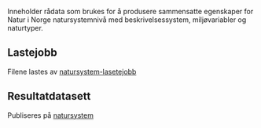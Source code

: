 Inneholder rådata som brukes for å produsere sammensatte egenskaper for Natur i Norge natursystemnivå med beskrivelsessystem, miljøvariabler og naturtyper.

## Lastejobb

Filene lastes av [natursystem-lasetejobb](https://github.com/Artsdatabanken/natursystem-lastejobb) 

## Resultatdatasett

Publiseres på [natursystem](https://github.com/Artsdatabanken/natursystem)


